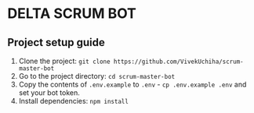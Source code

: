# DELTA SCRUM BOT

## Project setup guide
1. Clone the project: `git clone https://github.com/VivekUchiha/scrum-master-bot`
2. Go to the project directory: `cd scrum-master-bot`
3. Copy the contents of `.env.example` to `.env` - `cp .env.example .env` and set your bot token.
4. Install dependencies: `npm install`